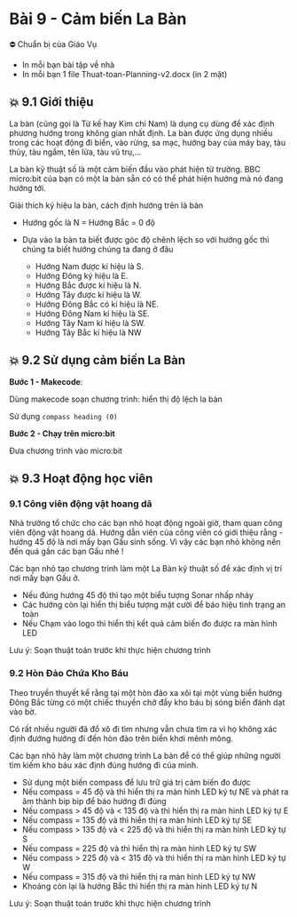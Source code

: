 # Bài 9 - Cảm biến La Bàn

⛔ Chuẩn bị của Giáo Vụ
- In mỗi bạn bài tập về nhà
- In mỗi bạn 1 file Thuat-toan-Planning-v2.docx (in 2 mặt)

## 💥 9.1 Giới thiệu

La bàn (cũng gọi là Từ kế hay Kim chỉ Nam) là dụng cụ dùng để xác định phương hướng trong không gian nhất định. La bàn được ứng dụng nhiều trong các hoạt động đi biển, vào rừng, sa mạc, hướng bay của máy bay, tàu thủy, tàu ngầm, tên lửa, tàu vũ trụ,...

La bàn kỹ thuật số là một cảm biến đầu vào phát hiện từ trường. BBC micro:bit của bạn có một la bàn sẵn có có thể phát hiện hướng mà nó đang hướng tới.

Giải thích ký hiệu la bàn, cách định hướng trên là bàn

* Hướng gốc là N = Hướng Bắc = 0 độ
* Dựa vào la bàn ta biết được góc độ chênh lệch so với hướng gốc thì chúng ta biết hướng chúng ta đang ở đâu

  * Hướng Nam được kí hiệu là S.
  * Hướng Đông ký hiệu là E.
  * Hướng Bắc được kí hiệu là N.
  * Hướng Tây được kí hiệu là W.
  * Hướng Đông Bắc có kí hiệu là NE.
  * Hướng Đông Nam kí hiệu là SE.
  * Hướng Tây Nam kí hiệu là SW.
  * Hướng Tây Bắc kí hiệu là NW

## 💥 9.2 Sử dụng cảm biến La Bàn

**Bước 1 - Makecode**:

Dùng makecode soạn chương trình: hiển thị độ lệch la bàn

Sử dụng `compass heading (0)`

**Bước 2 - Chạy trên micro:bit**

Đưa chương trình vào micro:bit

## 💥 9.3 Hoạt động học viên


###  9.1 Công viên động vật hoang dã

Nhà trường tổ chức cho các bạn nhỏ hoạt động ngoài giờ, tham quan công viên động vật hoang dã. Hướng dẫn viên của công viên có giới thiệu rằng -  hướng 45 độ là nơi mấy bạn Gấu sinh sống. Vì vậy các bạn nhỏ không nên đến quá gần các bạn Gấu nhé !

Các bạn nhỏ tạo chương trình làm một La Bàn kỹ thuật số để xác định vị trí nơi mấy bạn Gấu ở.


- Nếu đúng hướng 45 độ thì tạo một biểu tượng Sonar nhấp nháy
- Các hướng còn lại hiển thị biểu tượng mặt cười để báo hiệu tình trạng an toàn
- Nếu Chạm vào logo thì hiển thị kết quả cảm biến đo được ra màn hình LED

Lưu ý: Soạn thuật toán trước khi thực hiện chương trình

###  9.2 Hòn Đảo Chứa Kho Báu

Theo truyền thuyết kể rằng tại một hòn đảo xa xôi tại một vùng biển hướng Đông Bắc từng có một chiếc thuyền chở đầy kho báu bị sóng biển đánh dạt vào bờ.

Có rất nhiều người đã đổ xô đi tìm nhưng vẫn chưa tìm ra vì họ không xác định đướng hướng đi đến hòn đảo trên biển khơi mênh mông.

Các bạn nhỏ hãy làm một chương trình La bàn để có thể giúp những người tìm kiếm kho báu xác định đúng hướng đi của mình.

* Sử dụng một biến compass để lưu trữ giá trị cảm biến đo được
* Nếu compass = 45 độ và thì hiển thị ra màn hình LED ký tự NE và phát ra âm thành bip bip để báo hướng đi đúng
* Nếu compass > 45 độ và < 135 độ và thì hiển thị ra màn hình LED ký tự E
* Nếu compass = 135 độ và thì hiển thị ra màn hình LED ký tự SE
* Nếu compass > 135 độ và < 225 độ và thì hiển thị ra màn hình LED ký tự S
* Nếu compass = 225 độ và thì hiển thị ra màn hình LED ký tự SW
* Nếu compass > 225 độ và < 315 độ và thì hiển thị ra màn hình LED ký tự W
* Nếu compass = 315 độ và thì hiển thị ra màn hình LED ký tự NW
* Khoảng còn lại là hướng Bắc thì hiển thị ra màn hình LED ký tự N

Lưu ý: Soạn thuật toán trước khi thực hiện chương trình